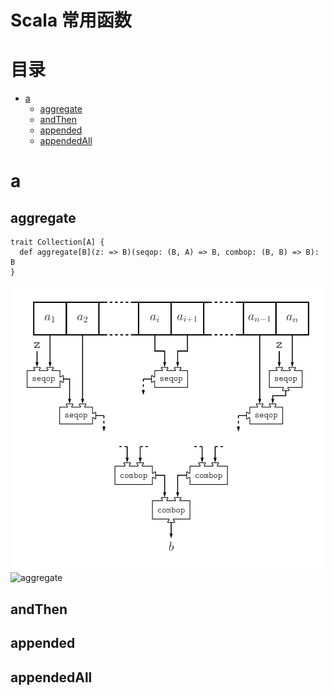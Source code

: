 # Scala 常用函数

目录
=================
   * [a](#a)
      * [aggregate](#aggregate)
      * [andThen](#andthen)
      * [appended](#appended)
      * [appendedAll](#appendedall)
# a
## aggregate
```
trait Collection[A] {
  def aggregate[B](z: => B)(seqop: (B, A) => B, combop: (B, B) => B): B
}
```
![aggregate](./images/scala-functions/aggregate.svg)
![aggregate](https://github.com/GourdErwa/scala-advanced/blob/master/scala-break-through-notes/images/scala-functions/aggregate.svg)

## andThen
## appended
## appendedAll
